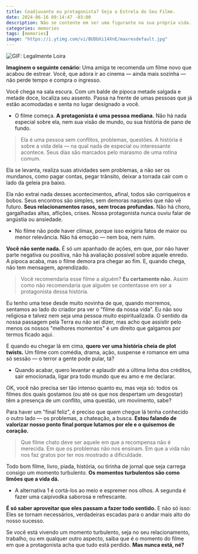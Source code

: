 ```yaml
---
title: Coadjuvante ou protagonista? Seja a Estrela do Seu Filme.
date: 2024-06-16 09:14:47 -03:00
description: Não se contente em ser uma figurante na sua própria vida. Enfrente os conflitos e transforme sua história em um filme inesquecível!
categories: memories
tags: [memories]
image: "https://i.ytimg.com/vi/BUDbXi14XnE/maxresdefault.jpg"
---
```


![GIF: Legalmente Loira](https://substack-post-media.s3.amazonaws.com/public/images/44ec6d47-d6e4-4c2f-9651-1dba6b9e8326_500x250.gif)

**Imaginem o seguinte cenário:** Uma amiga te recomenda um filme novo que acabou de estrear. Você, que adora ir ao cinema — ainda mais sozinha — não perde tempo e compra o ingresso.

Você chega na sala escura. Com um balde de pipoca metade salgada e metade doce, localiza seu assento. Passa na frente de umas pessoas que já estão acomodadas e senta no lugar designado a você.

-   O filme começa.  **A protagonista é uma pessoa mediana.**  Não há nada especial sobre ela, nem sua visão de mundo, ou sua história de pano de fundo.
    

> Ela é uma pessoa sem conflitos, problemas, questões. A história é
> sobre a vida dela — na qual nada de especial ou interessante acontece.
> Seus dias são marcados pelo marasmo de uma rotina comum.

Ela se levanta, realiza suas atividades sem problemas, a não ser os mundanos, como pagar contas, pegar trânsito, deixar a torrada cair com o lado da geleia pra baixo.

Ela não extrai nada desses acontecimentos, afinal, todos são corriqueiros e bobos. Seus encontros são simples, sem demoras naqueles que não vê futuro.  **Seus relacionamentos rasos, sem trocas profundas.**  Não há choro, gargalhadas altas, aflições, crises. Nossa protagonista nunca ouviu falar de angústia ou ansiedade.

-   No filme não pode haver clímax, porque isso exigiria fatos de maior ou menor relevância. Não há emoção — nem boa, nem ruim.
    

**Você não sente nada.** É só um apanhado de ações, em que, por não haver parte negativa ou positiva, não há avaliação possível sobre aquele enredo. A pipoca acaba, mas o filme demora pra chegar ao fim. E, quando chega, não tem mensagem, aprendizado.

> Você recomendaria esse filme a alguém?  **Eu certamente não.** Assim
> como não recomendaria que alguém se contentasse em ser a protagonista
> dessa história.

Eu tenho uma tese desde muito novinha de que, quando morremos, sentamos ao lado do criador pra ver o "filme da nossa vida". Eu não sou religiosa e talvez nem seja uma pessoa muito espiritualizada. O sentido da nossa passagem pela Terra eu não sei dizer, mas acho que  assistir pelo menos os nossos "melhores momentos" é um direito que galgamos por termos ficado aqui.

E quando eu chegar lá em cima,  **quero ver uma história cheia de plot twists.** Um filme com comédia, drama, ação, suspense e romance em uma só sessão — o terror a gente pode pular, tá?

-   Quando acabar, quero levantar e aplaudir até a última linha dos créditos, sair emocionada, ligar pra todo mundo que eu amo e me declarar.
    

OK, você não precisa ser tão intenso quanto eu, mas veja só: todos os filmes dos quais gostamos (ou até os que nos despertam um desgostar) têm a presença de um conflito, uma questão, um movimento, sabe?

Para haver um "final feliz", é preciso que quem chegue lá tenha conhecido o outro lado — os problemas, a chateação, a busca. **Estou falando de valorizar nosso ponto final porque lutamos por ele e o quisemos de coração.**

> Que filme chato deve ser aquele em que a recompensa não é merecida. Em
> que os problemas não nos ensinam. Em que a vida não nos faz gratos por
> ter nos mostrado a dificuldade.

Todo bom filme, livro, piada, história, ou tirinha de jornal que seja carrega consigo um momento turbulento.  **Os momentos turbulentos são como limões que a vida dá.**

-   A alternativa 1 é cortá-los ao meio e espremer nos olhos. A segunda é fazer uma caipivodka saborosa e refrescante.
    

**É só saber aproveitar que eles passam a fazer todo sentido.** E não só isso: Eles se tornam necessários, verdadeiras escadas para o andar mais alto do nosso sucesso.

Se você está vivendo um momento turbulento, seja no seu relacionamento, trabalho, ou em qualquer outro aspecto, saiba que é o momento do filme em que a protagonista acha que tudo está perdido.  **Mas nunca está, né?**